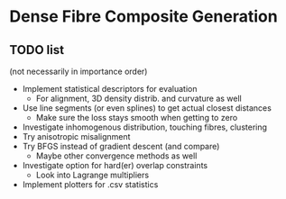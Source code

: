 # Dense Fibre Composite Generation

## TODO list
(not necessarily in importance order)
 - Implement statistical descriptors for evaluation
    - For alignment, 3D density distrib. and curvature as well
 - Use line segments (or even splines) to get actual closest distances
    - Make sure the loss stays smooth when getting to zero
 - Investigate inhomogenous distribution, touching fibres, clustering
 - Try anisotropic misalignment
 - Try BFGS instead of gradient descent (and compare)
    - Maybe other convergence methods as well
 - Investigate option for hard(er) overlap constraints
    - Look into Lagrange multipliers
 - Implement plotters for .csv statistics